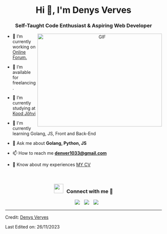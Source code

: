 <h1 align="center">Hi 👋, I'm Denys Verves</h1>
<h3 align="center">Self-Taught Code Enthusiast & Aspiring Web Developer</h3>


<a target="_blank" align="center">
  <img align="right" top="500" height="300" width="400" alt="GIF" src="https://media.giphy.com/media/SWoSkN6DxTszqIKEqv/giphy.gif">
</a>

- 🔭 I’m currently working on <a href="https://github.com/Pomog/ForumFFF" target="blank">Online Forum.</a>

- 🤝 I’m available for freelancing.

- 🌱 I’m currently studying at <a href="https://kood.tech/" target="blank">Kood Jõhvi</a>

- 📝 I'm currently learning Golang, JS, Front and Back-End

- 💬 Ask me about **Golang, Python, JS**

- 📫 How to reach me **denver1033@gmail.com**

- 📄 Know about my experiences <a href="https://github.com/TartuDen/resume/blob/main/Denys%20Verves%20CV%2011.2023.pdf" target="blank">MY CV</a>
<br/>
<h3 align="center" > <img src="https://media.giphy.com/media/iY8CRBdQXODJSCERIr/giphy.gif" width="30" height="30" style="margin-right: 10px;">Connect with me 🤝 </h3>

<p align="center">

 <div align="center"  class="icons-social" style="margin-left: 10px;">
        <a style="margin-left: 10px;"  target="_blank" href="https://www.linkedin.com/in/vervesdenys">
		<img src="https://img.icons8.com/doodle/40/000000/linkedin--v2.png"></a>
        <a style="margin-left: 10px;" target="_blank" href="https://github.com/TartuDen">
		<img src="https://img.icons8.com/doodle/40/000000/github--v1.png"></a>
	<a style="margin-left: 10px;" target="_blank" href="https://www.youtube.com/channel/UCPuPKyC8GBg7Yl31n-smDFA">
		<img src="https://img.icons8.com/doodle/1x/youtube--v2.png" ></a>
      </div>

</p>

---

Credit: [Denys Verves](https://github.com/TartuDen)

Last Edited on: 26/11/2023
